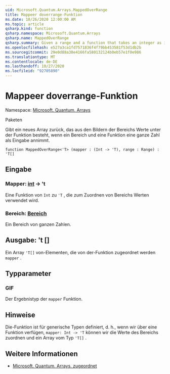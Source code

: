 ```yaml
---
uid: Microsoft.Quantum.Arrays.MappedOverRange
title: Mappeer doverrange-Funktion
ms.date: 10/26/2020 12:00:00 AM
ms.topic: article
qsharp.kind: function
qsharp.namespace: Microsoft.Quantum.Arrays
qsharp.name: MappedOverRange
qsharp.summary: Given a range and a function that takes an integer as input, returns a new array that consists of the images of the range values under the function.
ms.openlocfilehash: e527a3ca1fd7571836f4f79bb453581f53d1db2b
ms.sourcegitcommit: 29e0d88a30e4166fa580132124b0eb57e1f0e986
ms.translationtype: MT
ms.contentlocale: de-DE
ms.lasthandoff: 10/27/2020
ms.locfileid: "92705890"
---
```

# <a name="mappedoverrange-function"></a>Mappeer doverrange-Funktion

Namespace: [Microsoft. Quantum. Arrays](xref:Microsoft.Quantum.Arrays)

Paketen [](https://nuget.org/packages/)


Gibt ein neues Array zurück, das aus den Bildern der Bereichs Werte unter der Funktion besteht, wenn ein Bereich und eine Funktion eine ganze Zahl als Eingabe annimmt.

```qsharp
function MappedOverRange<'T> (mapper : (Int -> 'T), range : Range) : 'T[]
```


## <a name="input"></a>Eingabe

### <a name="mapper--int---t"></a>Mapper: [int](xref:microsoft.quantum.lang-ref.int) -> 't

Eine Funktion von `Int` zu `'T` , die zum Zuordnen von Bereichs Werten verwendet wird.


### <a name="range--range"></a>Bereich: [Bereich](xref:microsoft.quantum.lang-ref.range)

Ein Bereich von ganzen Zahlen.



## <a name="output--t"></a>Ausgabe: 't []

Ein Array `'T[]` von-Elementen, die von der-Funktion zugeordnet werden `mapper` .

## <a name="type-parameters"></a>Typparameter

### <a name="t"></a>GIF

Der Ergebnistyp der `mapper` Funktion.

## <a name="remarks"></a>Hinweise

Die-Funktion ist für generische Typen definiert, d. h., wenn wir über eine Funktion verfügen, `mapper: Int -> 'T` können wir die Werte des Bereichs zuordnen und ein Array vom Typ `'T[]` .

## <a name="see-also"></a>Weitere Informationen

- [Microsoft. Quantum. Arrays. zugeordnet](xref:Microsoft.Quantum.Arrays.Mapped)
